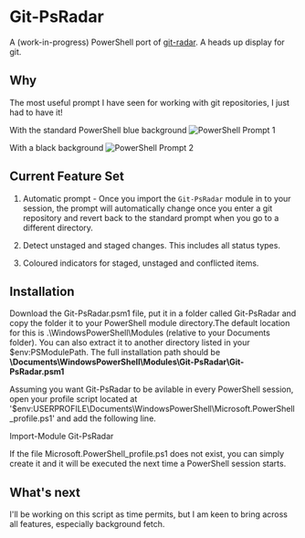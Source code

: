 # Git-PsRadar

A (work-in-progress) PowerShell port of [git-radar](https://github.com/michaeldfallen/git-radar). A heads up display for git.

## Why

The most useful prompt I have seen for working with git repositories, I just had to have it!

With the standard PowerShell blue background
![PowerShell Prompt 1](https://github.com/vincpa/git-psradar/raw/master/images/basic-usage.jpg)

With a black background
![PowerShell Prompt 2](https://github.com/vincpa/git-psradar/raw/master/images/basic-usage-blackbackground.jpg)

## Current Feature Set

1. Automatic prompt - Once you import the `Git-PsRadar` module in to your session, the prompt will automatically change once you enter a git repository and revert back to the standard prompt when you go to a different directory.

2. Detect unstaged and staged changes. This includes all status types.

3. Coloured indicators for staged, unstaged and conflicted items.

## Installation

Download the Git-PsRadar.psm1 file, put it in a folder called Git-PsRadar and copy the folder it to your PowerShell module directory.The default location for this is .\WindowsPowerShell\Modules (relative to your Documents folder). You can also extract it to another directory listed in your $env:PSModulePath. The full installation path should be **\Documents\WindowsPowerShell\Modules\Git-PsRadar\Git-PsRadar.psm1**

Assuming you want Git-PsRadar to be avilable in every PowerShell session, open your profile script located at '$env:USERPROFILE\Documents\WindowsPowerShell\Microsoft.PowerShell_profile.ps1' and add the following line.

Import-Module Git-PsRadar

If the file Microsoft.PowerShell_profile.ps1 does not exist, you can simply create it and it will be executed the next time a PowerShell session starts.

## What's next

I'll be working on this script as time permits, but I am keen to bring across all features, especially background fetch.
